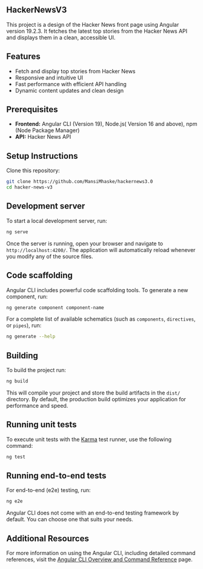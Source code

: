 ## HackerNewsV3

This project is a design of the Hacker News front page using Angular version 19.2.3. It fetches the latest top stories from the Hacker News API and displays them in a clean, accessible UI. 

## Features  

- Fetch and display top stories from Hacker News
- Responsive and intuitive UI
- Fast performance with efficient API handling
- Dynamic content updates and clean design

## Prerequisites

- **Frontend:** Angular CLI (Version 19),
                Node.js( Version 16 and above),
                npm (Node Package Manager)
- **API:** Hacker News API

## Setup Instructions

Clone this repository:
   ```bash
   git clone https://github.com/MansiMhaske/hackernews3.0
   cd hacker-news-v3
   ```

## Development server

To start a local development server, run:

```bash
ng serve
```

Once the server is running, open your browser and navigate to `http://localhost:4200/`. The application will automatically reload whenever you modify any of the source files.

## Code scaffolding

Angular CLI includes powerful code scaffolding tools. To generate a new component, run:

```bash
ng generate component component-name
```

For a complete list of available schematics (such as `components`, `directives`, or `pipes`), run:

```bash
ng generate --help
```

## Building

To build the project run:

```bash
ng build
```

This will compile your project and store the build artifacts in the `dist/` directory. By default, the production build optimizes your application for performance and speed.

## Running unit tests

To execute unit tests with the [Karma](https://karma-runner.github.io) test runner, use the following command:

```bash
ng test
```

## Running end-to-end tests

For end-to-end (e2e) testing, run:

```bash
ng e2e
```

Angular CLI does not come with an end-to-end testing framework by default. You can choose one that suits your needs.

## Additional Resources

For more information on using the Angular CLI, including detailed command references, visit the [Angular CLI Overview and Command Reference](https://angular.dev/tools/cli) page.
